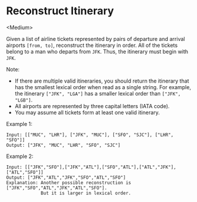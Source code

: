 # Reconstruct Itinerary

\<Medium>

Given a list of airline tickets represented by pairs of departure and arrival
airports `[from, to]`, reconstruct the itinerary in order. All of the tickets
belong to a man who departs from `JFK`. Thus, the itinerary must begin with `JFK`.

Note:
- If there are multiple valid itineraries, you should return the itinerary that
  has the smallest lexical order when read as a single string. For example, the
  itinerary `["JFK", "LGA"]` has a smaller lexical order than `["JFK", "LGB"]`.
- All airports are represented by three capital letters (IATA code).
- You may assume all tickets form at least one valid itinerary.

Example 1:

```
Input: [["MUC", "LHR"], ["JFK", "MUC"], ["SFO", "SJC"], ["LHR", "SFO"]]
Output: ["JFK", "MUC", "LHR", "SFO", "SJC"]
```

Example 2:

```
Input: [["JFK","SFO"],["JFK","ATL"],["SFO","ATL"],["ATL","JFK"],["ATL","SFO"]]
Output: ["JFK","ATL","JFK","SFO","ATL","SFO"]
Explanation: Another possible reconstruction is ["JFK","SFO","ATL","JFK","ATL","SFO"].
             But it is larger in lexical order.
```
